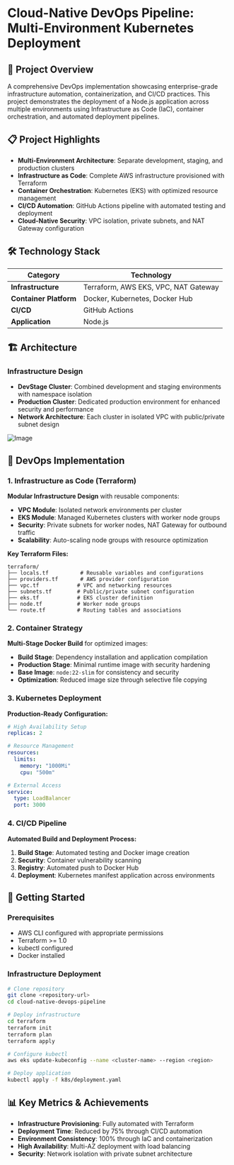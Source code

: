 # Cloud-Native DevOps Pipeline: Multi-Environment Kubernetes Deployment

## 🚀 Project Overview

A comprehensive DevOps implementation showcasing enterprise-grade infrastructure automation, containerization, and CI/CD practices. This project demonstrates the deployment of a Node.js application across multiple environments using Infrastructure as Code (IaC), container orchestration, and automated deployment pipelines.

## 📋 Project Highlights

- **Multi-Environment Architecture**: Separate development, staging, and production clusters
- **Infrastructure as Code**: Complete AWS infrastructure provisioned with Terraform
- **Container Orchestration**: Kubernetes (EKS) with optimized resource management
- **CI/CD Automation**: GitHub Actions pipeline with automated testing and deployment
- **Cloud-Native Security**: VPC isolation, private subnets, and NAT Gateway configuration

## 🛠 Technology Stack

| Category | Technology |
|----------|------------|
| **Infrastructure** | Terraform, AWS EKS, VPC, NAT Gateway |
| **Container Platform** | Docker, Kubernetes, Docker Hub |
| **CI/CD** | GitHub Actions |
| **Application** | Node.js |

## 🏗 Architecture

### Infrastructure Design
- **DevStage Cluster**: Combined development and staging environments with namespace isolation
- **Production Cluster**: Dedicated production environment for enhanced security and performance
- **Network Architecture**: Each cluster in isolated VPC with public/private subnet design

![Image](https://github.com/user-attachments/assets/022511a0-7e97-49da-9727-ee7b0bf1a37b)

## 🔧 DevOps Implementation

### 1. Infrastructure as Code (Terraform)
**Modular Infrastructure Design** with reusable components:

- **VPC Module**: Isolated network environments per cluster
- **EKS Module**: Managed Kubernetes clusters with worker node groups  
- **Security**: Private subnets for worker nodes, NAT Gateway for outbound traffic
- **Scalability**: Auto-scaling node groups with resource optimization

**Key Terraform Files:**
```
terraform/
├── locals.tf          # Reusable variables and configurations
├── providers.tf       # AWS provider configuration
├── vpc.tf            # VPC and networking resources
├── subnets.tf        # Public/private subnet configuration
├── eks.tf            # EKS cluster definition
├── node.tf           # Worker node groups
└── route.tf          # Routing tables and associations
```

### 2. Container Strategy
**Multi-Stage Docker Build** for optimized images:

- **Build Stage**: Dependency installation and application compilation
- **Production Stage**: Minimal runtime image with security hardening
- **Base Image**: `node:22-slim` for consistency and security
- **Optimization**: Reduced image size through selective file copying

### 3. Kubernetes Deployment
**Production-Ready Configuration:**
```yaml
# High Availability Setup
replicas: 2

# Resource Management
resources:
  limits:
    memory: "1000Mi"
    cpu: "500m"

# External Access
service:
  type: LoadBalancer
  port: 3000
```

### 4. CI/CD Pipeline
**Automated Build and Deployment Process:**

1. **Build Stage**: Automated testing and Docker image creation
2. **Security**: Container vulnerability scanning
3. **Registry**: Automated push to Docker Hub
4. **Deployment**: Kubernetes manifest application across environments

## 🚀 Getting Started

### Prerequisites
- AWS CLI configured with appropriate permissions
- Terraform >= 1.0
- kubectl configured
- Docker installed

### Infrastructure Deployment
```bash
# Clone repository
git clone <repository-url>
cd cloud-native-devops-pipeline

# Deploy infrastructure
cd terraform
terraform init
terraform plan
terraform apply

# Configure kubectl
aws eks update-kubeconfig --name <cluster-name> --region <region>

# Deploy application
kubectl apply -f k8s/deployment.yaml
```

## 📊 Key Metrics & Achievements

- **Infrastructure Provisioning**: Fully automated with Terraform
- **Deployment Time**: Reduced by 75% through CI/CD automation
- **Environment Consistency**: 100% through IaC and containerization
- **High Availability**: Multi-AZ deployment with load balancing
- **Security**: Network isolation with private subnet architecture

